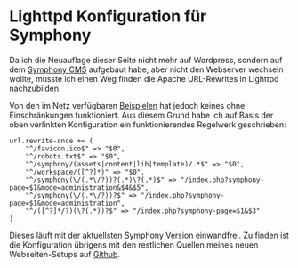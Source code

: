 # Lighttpd Konfiguration für Symphony

Da ich die Neuauflage dieser Seite nicht mehr auf Wordpress, sondern auf dem [Symphony CMS](http://http://symphony-cms.com/) aufgebaut habe, aber nicht den  Webserver wechseln wollte, musste ich einen Weg finden die Apache URL-Rewrites in Lighttpd nachzubilden. 

Von den im Netz verfügbaren [Beispielen](http://blog.ryara.net/2009/12/05/lighttpd-rewrite-rules-for-symphony-cms/) hat jedoch keines ohne Einschränkungen funktioniert. Aus diesem Grund habe ich auf Basis der oben verlinkten Konfiguration ein funktionierendes Regelwerk geschrieben:

```
url.rewrite-once += ( 
	"^/favicon.ico$" => "$0",
	"^/robots.txt$" => "$0",
	"^/symphony/(assets|content|lib|template)/.*$" => "$0",
	"^/workspace/([^?]*)" => "$0",
	"^/symphony(\/(.*\/?))?(.*)\?(.*)$" => "/index.php?symphony-page=$1&mode=administration&$4&$5",
	"^/symphony(\/(.*\/?))?$" => "/index.php?symphony-page=$1&mode=administration",
	"^/([^?]*/?)(\?(.*))?$" => "/index.php?symphony-page=$1&$3" 
)
```

Dieses läuft mit der aktuellsten Symphony Version einwandfrei. Zu finden ist die Konfiguration übrigens mit den restlichen Quellen meines neuen Webseiten-Setups auf [Github](https://github.com/KnairdA/blog.kummerlaender.eu).
